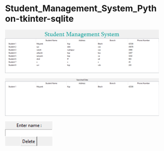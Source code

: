 # Student_Management_System_Python-tkinter-sqlite


![image](display_result.png)

![image](https://github.com/MayankGupta20/Student_Management_System_Python-tkinter-sqlite/blob/master/%20Search%20Data%2001-06-2019%2012_45_21.png)

![image](delete.png)
